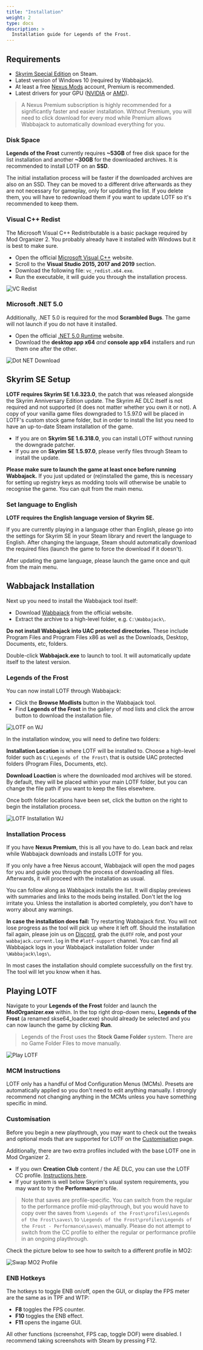 ```yaml
---
title: "Installation"
weight: 2
type: docs
description: >
  Installation guide for Legends of the Frost.
---
```


## Requirements

- [Skyrim Special Edition](https://store.steampowered.com/app/489830/The_Elder_Scrolls_V_Skyrim_Special_Edition/) on Steam.
- Latest version of Windows 10 (required by Wabbajack).
- At least a free [Nexus Mods](https://www.nexusmods.com/) account, Premium is recommended.
- Latest drivers for your GPU ([NVIDIA](https://www.nvidia.com/Download/index.aspx) or [AMD](https://www.amd.com/en/support)).

> A Nexus Premium subscription is highly recommended for a significantly faster and easier installation. Without Premium, you will need to click download for every mod while Premium allows Wabbajack to automatically download everything for you.

### Disk Space

**Legends of the Frost** currently requires **~53GB** of free disk space for the list installation and another **~30GB** for the downloaded archives. It is recommended to install LOTF on an **SSD**.

The initial installation process will be faster if the downloaded archives are also on an SSD. They can be moved to a different drive afterwards as they are not necessary for gameplay, only for updating the list. If you delete them, you will have to redownload them if you want to update LOTF so it's recommended to keep them.

### Visual C++ Redist

The Microsoft Visual C++ Redistributable is a basic package required by Mod Organizer 2. You probably already have it installed with Windows but it is best to make sure.

- Open the official [Microsoft Visual C++](https://support.microsoft.com/en-us/topic/the-latest-supported-visual-c-downloads-2647da03-1eea-4433-9aff-95f26a218cc0) website.
- Scroll to the **Visual Studio 2015, 2017 and 2019** section.
- Download the following file: `vc_redist.x64.exe`.
- Run the executable, it will guide you through the installation process.

![VC Redist](/Pictures/tpf/initial-setup/vc-redists.png)

### Microsoft .NET 5.0

Additionally, .NET 5.0 is required for the mod **Scrambled Bugs**. The game will not launch if you do not have it installed.

- Open the official [.NET 5.0 Runtime](https://dotnet.microsoft.com/download/dotnet/5.0/runtime) website.
- Download the **desktop app x64** *and* **console app x64** installers and run them one after the other.

![Dot NET Download](/Pictures/lotf/installation/dot-net-download.png)

## Skyrim SE Setup

**LOTF requires Skyrim SE 1.6.323.0**, the patch that was released alongside the Skyrim Anniversary Edition update. The Skyrim AE DLC itself is not required and not supported (it does not matter whether you own it or not). A copy of your vanilla game files downgraded to 1.5.97.0 will be placed in LOTF's custom stock game folder, but in order to install the list you need to have an up-to-date Steam installation of the game.

- If you are on **Skyrim SE 1.6.318.0**, you can install LOTF without running the downgrade patcher.
- If you are on **Skyrim SE 1.5.97.0**, please verify files through Steam to install the update.

**Please make sure to launch the game at least once before running Wabbajack.** If you just updated or (re)installed the game, this is necessary for setting up registry keys as modding tools will otherwise be unable to recognise the game. You can quit from the main menu.

### Set language to English

**LOTF requires the English language version of Skyrim SE.**

If you are currently playing in a language other than English, please go into the settings for Skyrim SE in your Steam library and revert the language to English. After changing the language, Steam should automatically download the required files (launch the game to force the download if it doesn't).

After updating the game language, please launch the game once and quit from the main menu.

## Wabbajack Installation

Next up you need to install the Wabbajack tool itself:

- Download [Wabbajack](https://www.wabbajack.org/#/) from the official website.
- Extract the archive to a high-level folder, e.g. `C:\Wabbajack\`.

**Do not install Wabbajack into UAC protected directories.** These include Program Files and Program Files x86 as well as the Downloads, Desktop, Documents, etc, folders.

Double-click **Wabbajack.exe** to launch to tool. It will automatically update itself to the latest version.

### Legends of the Frost

You can now install LOTF through Wabbajack:

- Click the **Browse Modlists** button in the Wabbajack tool.
- Find **Legends of the Frost** in the gallery of mod lists and click the arrow button to download the installation file.

![LOTF on WJ](/Pictures/lotf/installation/lotf-on-wj.png)

In the installation window, you will need to define two folders:

**Installation Location** is where LOTF will be installed to. Choose a high-level folder such as `C:\Legends of the Frost\` that is outside UAC protected folders (Program Files, Documents, etc).

**Download Loaction** is where the downloaded mod archives will be stored. By default, they will be placed within your main LOTF folder, but you can change the file path if you want to keep the files elsewhere.

Once both folder locations have been set, click the button on the right to begin the installation process.

![LOTF Installation WJ](/Pictures/lotf/installation/lotf-installation-wj.png)

### Installation Process

If you have **Nexus Premium**, this is all you have to do. Lean back and relax while Wabbajack downloads and installs LOTF for you.

If you only have a free Nexus account, Wabbajack will open the mod pages for you and guide you through the process of downloading all files. Afterwards, it will proceed with the installation as usual.

You can follow along as Wabbajack installs the list. It will display previews with summaries and links to the mods being installed. Don't let the log irritate you. Unless the installation is aborted completely, you don't have to worry about any warnings.

**In case the installation does fail:** Try restarting Wabbajack first. You will not lose progress as the tool will pick up where it left off. Should the installation fail again, please join us on [Discord](https://discord.gg/xCPxJFbCTS), grab the `@LOTF` role, and post your `wabbajack.current.log` in the `#lotf-support` channel. You can find all Wabbajack logs in your Wabbajack installation folder under `\Wabbajack\logs\`.

In most cases the installation should complete successfully on the first try. The tool will let you know when it has.

## Playing LOTF

Navigate to your **Legends of the Frost** folder and launch the **ModOrganizer.exe** within. In the top right drop-down menu, **Legends of the Frost** (a renamed skse64_loader.exe) should already be selected and you can now launch the game by clicking **Run**.

> Legends of the Frost uses the **Stock Game Folder** system. There are no Game Folder Files to move manually.

![Play LOTF](/Pictures/lotf/installation/launch-lotf.png)

### MCM Instructions

LOTF only has a handful of Mod Configuration Menus (MCMs). Presets are automatically applied so you don't need to edit anything manually. I strongly recommend not changing anything in the MCMs unless you have something specific in mind.

### Customisation

Before you begin a new playthrough, you may want to check out the tweaks and optional mods that are supported for LOTF on the [Customisation](/lotf/customisation) page.

Additionally, there are two extra profiles included with the base LOTF one in Mod Organizer 2.

- If you own **Creation Club** content / the AE DLC, you can use the LOTF CC profile. [Instructions here](/lotf/creation-club/).
- If your system is well below Skyrim's usual system requirements, you may want to try the **Performance** profile.

> Note that saves are profile-specific. You can switch from the regular to the performance profile mid-playthrough, but you would have to copy over the saves from `\Legends of the Frost\profiles\Legends of the Frost\saves\` to `\Legends of the Frost\profiles\Legends of the Frost - Performance\saves\` manually. Please do not attempt to switch from the CC profile to either the regular or performance profile in an ongoing playthrough.

Check the picture below to see how to switch to a different profile in MO2:

![Swap MO2 Profile](/Pictures/lotf/customisation/swap-mo2-profile.png)

### ENB Hotkeys

The hotkeys to toggle ENB on/off, open the GUI, or display the FPS meter are the same as in TPF and WTP:

- **F8** toggles the FPS counter.
- **F10** toggles the ENB effect.
- **F11** opens the ingame GUI.

All other functions (screenshot, FPS cap, toggle DOF) were disabled. I recommend taking screenshots with Steam by pressing F12.